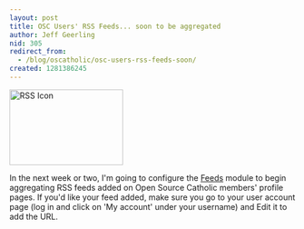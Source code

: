 ```yaml
---
layout: post
title: OSC Users' RSS Feeds... soon to be aggregated
author: Jeff Geerling
nid: 305
redirect_from:
  - /blog/oscatholic/osc-users-rss-feeds-soon/
created: 1281386245
---
```

<p class="rtecenter"><img alt="RSS Icon" src="http://www.opensourcecatholic.com/sites/opensourcecatholic.com/files/user-uploads/oscatholic/rss-icon.jpg" style="width: 200px; height: 133px; " title="" /></p>
<p>In the next week or two, I&#39;m going to configure the <a href="http://www.google.com/url?sa=t&amp;source=web&amp;cd=1&amp;ved=0CBcQFjAA&amp;url=http%3A%2F%2Fdrupal.org%2Fproject%2Ffeeds&amp;ei=oWZgTOexEYH_8AavucC0DQ&amp;usg=AFQjCNGkYi02sgqK25LNXeivr7brNvWhmg&amp;sig2=qo7Dyt46AGrCJaV1R8QbNQ">Feeds</a> module to begin aggregating RSS feeds added on Open Source Catholic members&#39; profile pages. If you&#39;d like your feed added, make sure you go to your user account page (log in and click on &#39;My account&#39; under your username) and Edit it to add the URL.</p>
